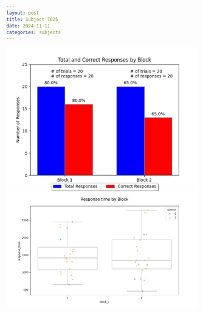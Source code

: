 ```yaml
---
layout: post
title: Subject 7025
date: 2024-11-11
categories: subjects
---
```


![](data/7025/run-5/7025_ATS_responses.png)
![](data/7025/run-5/7025_ATS_rt.png)
